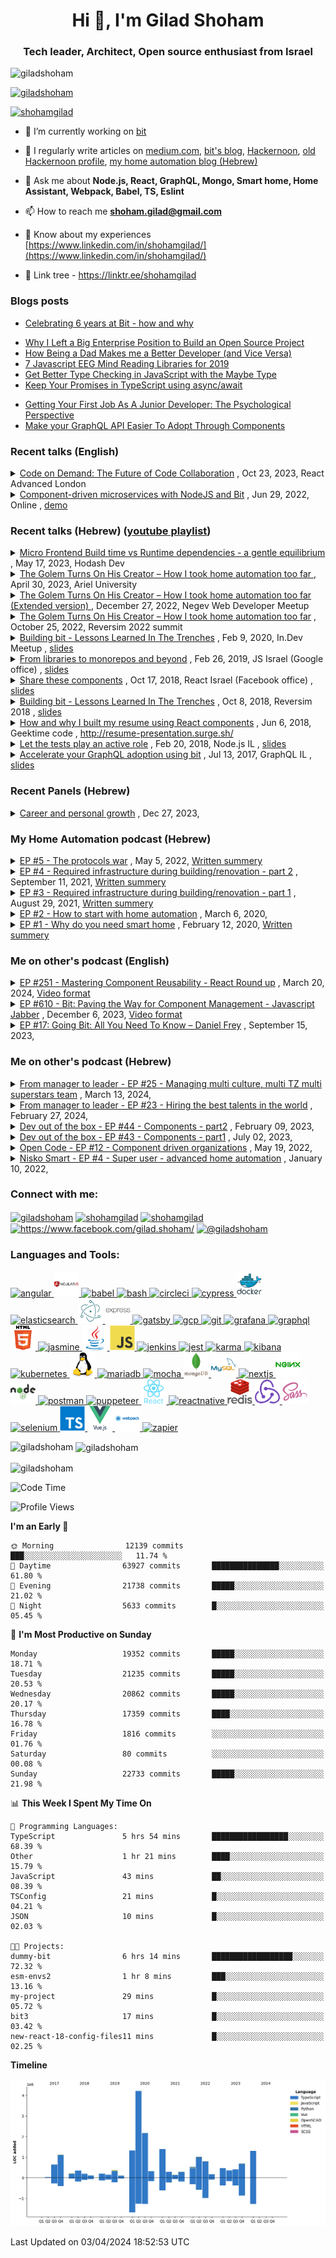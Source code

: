 <!--
**GiladShoham/GiladShoham** is a ✨ _special_ ✨ repository because its `README.md` (this file) appears on your GitHub profile.

Here are some ideas to get you started:

- 🔭 I’m currently working on ...
- 🌱 I’m currently learning ...
- 👯 I’m looking to collaborate on ...
- 🤔 I’m looking for help with ...
- 💬 Ask me about ...
- 📫 How to reach me: ...
- 😄 Pronouns: ...
- ⚡ Fun fact: ...
-->

<h1 align="center">Hi 👋, I'm Gilad Shoham</h1>
<h3 align="center">Tech leader, Architect, Open source enthusiast from Israel</h3>

<p align="left"> <img src="https://komarev.com/ghpvc/?username=giladshoham&label=Profile%20views&color=0e75b6&style=flat-square" alt="giladshoham" /> </p>

<p align="left"> <a href="https://github.com/ryo-ma/github-profile-trophy"><img src="https://github-profile-trophy.vercel.app/?username=giladshoham" alt="giladshoham" /></a> </p>

<p align="left"> <a href="https://twitter.com/shohamgilad" target="blank"><img src="https://img.shields.io/twitter/follow/shohamgilad?logo=twitter&style=for-the-badge" alt="shohamgilad" /></a> </p>

- 🔭 I’m currently working on [bit](https://github.com/teambit/bit)

- 📝 I regularly write articles on [medium.com](https://medium.com/@giladshoham), [bit's blog](https://bit.cloud/blog/author/shohamgilad), [Hackernoon](https://hackernoon.com/u/shohamgilad), [old Hackernoon profile](https://hackernoon.com/u/giladshoham), [my home automation blog (Hebrew)](https://dira-lehaskil.com/)

- 💬 Ask me about **Node.js, React, GraphQL, Mongo, Smart home, Home Assistant, Webpack, Babel, TS, Eslint**

- 📫 How to reach me **shoham.gilad@gmail.com**

- 📄 Know about my experiences [https://www.linkedin.com/in/shohamgilad/](https://www.linkedin.com/in/shohamgilad/)

- 🔗 Link tree - https://linktr.ee/shohamgilad

### Blogs posts

- [Celebrating 6 years at Bit - how and why](https://bit.ly/6-years-bit)
<!-- BLOG-POST-LIST:START -->
- [Why I Left a Big Enterprise Position to Build an Open Source Project](https://blog.bitsrc.io/why-i-left-a-big-enterprise-position-to-build-an-open-source-project-e6958c810745?source=rss-8311225defe2------2)
- [How Being a Dad Makes me a Better Developer &lpar;and Vice Versa&rpar;](https://medium.com/hackernoon/how-being-a-dad-makes-me-a-better-developer-and-vice-versa-85a92884eeaf?source=rss-8311225defe2------2)
- [7 Javascript EEG Mind Reading Libraries for 2019](https://blog.bitsrc.io/7-javascript-eeg-mind-reading-libraries-for-2018-9a8e28544cd7?source=rss-8311225defe2------2)
- [Get Better Type Checking in JavaScript with the Maybe Type](https://blog.bitsrc.io/get-better-type-checking-in-javascript-with-the-maybe-type-e7f70b23b505?source=rss-8311225defe2------2)
- [Keep Your Promises in TypeScript using async/await](https://blog.bitsrc.io/keep-your-promises-in-typescript-using-async-await-7bdc57041308?source=rss-8311225defe2------2)
<!-- BLOG-POST-LIST:END -->
- [Getting Your First Job As A Junior Developer: The Psychological Perspective](https://bit.ly/juniors-hire)
- [Make your GraphQL API Easier To Adopt Through Components](https://bit.ly/graphql-api-components)

### Recent talks (English)  

<details>
  <summary>
    <a href="https://bit.ly/react-advanced-cod">Code on Demand: The Future of Code Collaboration</a>
    <span>, Oct 23, 2023, React Advanced London</span>
  </summary>
  <div>
What if you could use code the same way you use Netflix or Spotify?

Imagine your entire code base organized as small components on the cloud, where you can import only what you need into any workspace. In fact, you can create an ad hoc workspace where you can use and modify only the components you need and export them back.

In order to use code on demand, components need to be independent entities, which means that they have to include their source code, configuration and dependencies. This allows you to version them independently and import them into small dynamic workspaces which are then made much easier to navigate, setup and build. Independent component versioning also makes for independent teams, because this separates publishing updates from consuming them.

When all your organization’s components are in the cloud, teams can discover them, discuss changes and visualize relationships, making collaboration between teams much simpler.

Alongside its many advantages, this paradigm shift brings about considerable challenges, which may explain why this is not the standard way to manage code today. This talk is about the tools and methodologies required to overcome these challenges.

  </div>
</details>

<details>
  <summary>
    <a href="https://bit.ly/cd-ms">Component-driven microservices with NodeJS and Bit</a>
    <span>, Jun 29, 2022, Online ,</span>
    <a href="https://bit.cloud/shohamgilad/ms-demo">demo</a>
  </summary>
  <div>
We all love components on the frontend, but have you tried them on the backend?

In this live coding session, Gilad, Bit's VP R&D, will show you how to compose component-driven microservices using NodeJS, Express and Bit. 

Join him to learn how to:
- Compose 2 component-driven microservices from scratch.
- Easily add, modify, and remove components from your services.
- Share managed components between services to radically speed up backend development. 
- Easily manage dependencies and updates between components and services.
- Gradually build a reusable toolbox of backend components.
- Modify and update components in the context of another service or project.
- Avoid configs and have a smooth dev experience.


  </div>
</details>

### Recent talks (Hebrew) (<a href="https://bit.ly/gilad-shoham-talks">youtube playlist</a>) 
<details>
  <summary>
    <a href="https://bit.ly/yt-mf-build-run-time-hodash">
Micro Frontend Build time vs Runtime dependencies - a gentle equilibrium
    </a>
    <span>, May 17, 2023, Hodash Dev</span>
  </summary>
  <div>
Microservices architecture has been a popular approach for developing complex backend services, but what about the front-end? Enter micro frontends, an emerging concept that breaks down monolithic front-end code into smaller, more manageable pieces. Each micro frontend is a self-contained unit with its own codebase, development team, and set of dependencies. 
Unlike backend microservices, micro frontends end up being composed into a single frontend application. 

There are two main phases where micro frontends can converge into a single application. Some organizations prefer to compose their micro frontends in the client at runtime, while others choose to bundle them together during the build process. This talk will explore the tradeoff between these approaches, examining factors such as team independence, time to ship to production, safe updates, runtime performance, and bundle optimization. 

I will demonstrate how we combined these approaches in my organization and will share some tools and processes that will allow you to enjoy the benefits of both worlds.
  </div>
</details>

<details>
  <summary>
    <a href="https://bit.ly/yt-ariel-talk)">
      The Golem Turns On His Creator – How I took home automation too far
    </a>
    <span>, April 30, 2023, Ariel University</span>
  </summary>
  <div>
How smart should you make your house?
    
Ever wished you can automate everything in your home? Really everything?
    
For 5 years I’ve been radically automating my house: It finds my phone and reports its location when I ask, it starts boiling water when my baby starts to cry, and it calls my phone when my spouse calls me downstairs.
    
I won’t lie, it’s pretty awesome.
    
But a smart home is a powerful servant and a dangerous master.
    
My home has become a weapon for my kids against me. It tried to sabotage my marriage. It even made me live in the dark. But I survived.
In this talk, I will share my experience and raw footage of an experiment gone too far. Together we’ll try to create a useful toolbox of does and don’ts for the brave smart home engineer.

  </div>
</details>

<details>
  <summary>
    <a href="https://bit.ly/nwd-smart-home)">
      The Golem Turns On His Creator – How I took home automation too far (Extended version)
    </a>
    <span>, December 27, 2022, Negev Web Developer Meetup</span>
  </summary>
  <div>
How smart should you make your house?
    
Ever wished you can automate everything in your home? Really everything?
    
For 5 years I’ve been radically automating my house: It finds my phone and reports its location when I ask, it starts boiling water when my baby starts to cry, and it calls my phone when my spouse calls me downstairs.
    
I won’t lie, it’s pretty awesome.
    
But a smart home is a powerful servant and a dangerous master.
    
My home has become a weapon for my kids against me. It tried to sabotage my marriage. It even made me live in the dark. But I survived.
In this talk, I will share my experience and raw footage of an experiment gone too far. Together we’ll try to create a useful toolbox of does and don’ts for the brave smart home engineer.
    
This extended version includs a live demo with me demonstrate a live spin-up of a home assistant using Docker Compose, with some assistance from the GPT3 chat. I even created an automation that changes the color of a lamp when my Mac is connected or disconnected from a power source.
  </div>
</details>

<details>
  <summary>
    <a href="https://bit.ly/rs22-smart-home-video">The Golem Turns On His Creator – How I took home automation too far</a>
    <span>, October 25, 2022, Reversim 2022 summit</span>
  </summary>
  <div>
How smart should you make your house?
    
Ever wished you can automate everything in your home? Really everything?
    
For 5 years I’ve been radically automating my house: It finds my phone and reports its location when I ask, it starts boiling water when my baby starts to cry, and it calls my phone when my spouse calls me downstairs.
    
I won’t lie, it’s pretty awesome.
    
But a smart home is a powerful servant and a dangerous master.
    
My home has become a weapon for my kids against me. It tried to sabotage my marriage. It even made me live in the dark. But I survived.
In this talk, I will share my experience and raw footage of an experiment gone too far. Together we’ll try to create a useful toolbox of does and don’ts for the brave smart home engineer.

  </div>
</details>

<details>
  <summary>
    <a href="https://bit.ly/in-dev-video">Building bit - Lessons Learned In The Trenches</a>
    <span>, Feb 9, 2020, In.Dev Meetup ,</span>
    <a href="http://bit.ly/in-dev">slides</a>
  </summary>
  <div>
More of today's applications are being built from smaller components and modules. However, the workflow around building with smaller components can also generate a lot of overhead. Bit is an open source project which helps developers discover, use and collaborate on shared components while distributing the development process itself.

In this talk I will introduce Bit, talk about the challenges and opportunities of building a core piece of your technology with the community, the challenges of having to play hand in hand with the rapidly-changing open source ecosystem (from Git & NPM to Webpack and React) and share some insights for teams who want to open source some of their projects

  </div>
</details>

<details>
  <summary>
    <a href="https://bit.ly/SharingInTheWildVid">From libraries to monorepos and beyond</a>
    <span>, Feb 26, 2019, JS Israel (Google office) ,</span>
    <a href="http://bit.ly/SharingInTheWildSlides">slides</a>
  </summary>
  <div>
Sharing components between apps speeds our development and provides a better experience for our users.The key to effective, scalable code-sharing lies in the architecture and tools we choose. In this talk I'll review the growth, pros and cons of this ecosystem from shared libraries through monorepos to new tools, and show a live demo of Bit- an open source project we created and use to share components between apps.
  </div>
</details>

<details>
  <summary>
    <a href="http://bit.ly/share-components">Share these components</a>
    <span>, Oct 17, 2018, React Israel (Facebook office) ,</span>
    <a href="http://bit.ly/share-components-slides">slides</a>
  </summary>
  <div>
React encourages us to compose our application's UI from smaller reusable components.

Every button, slider or card is a component while larger elements can be composed out of smaller components to create new applications.

But, what happens when we want to share and reuse these components?

In this talk, we'll dive into this question and learn how different architectures, from multi-repo to monorepo, affect our team's ability to share and reuse components. We'll explore how different tools in the ecosystem play a role in this use case, and learn how Bit can help us isolate and share large numbers of components, making them available to discover, use and develop anywhere in a distributed workflow. The session will include a live coding demo session and Q&A.

Gilad Shoham leads Bit's core open source team. He previously led a Javascript team at Sisense and is a lifelong contributor and speaker in the dev community.

  </div>
</details>

<details>
  <summary>
    <a href="https://bit.ly/reversim2018">Building bit - Lessons Learned In The Trenches</a>
    <span>, Oct 8, 2018, Reversim 2018 ,</span>
    <a href="http://bit.ly/reversim2018slides">slides</a>
  </summary>
  <div>
More of today's applications are being built from smaller components and modules. However, the workflow around building with smaller components can also generate a lot of overhead. Bit is an open source project which helps developers discover, use and collaborate on shared components while distributing the development process itself.

In this talk I will introduce Bit, talk about the challenges and opportunities of building a core piece of your technology with the community, the challenges of having to play hand in hand with the rapidly-changing open source ecosystem (from Git & NPM to Webpack and React) and share some insights for teams who want to open source some of their projects

  </div>
</details>

<details>
  <summary>
    <a href="https://bit.ly/react-resume">How and why I built my resume using React components</a>
    <span>, Jun 6, 2018, Geektime code ,</span>
    <a href="https://bit.ly/react-resume-slides">http://resume-presentation.surge.sh/</a>
  </summary>
  <div>
In this talk, I’ll talk about why building an online resume site is a good idea, how it can increase your chances to get a job , and why React is a great tool for this purpose.

I’ll give a live demonstration of a tool that can help you build those components easily and view them beautifully rendered in seconds.

</div>
</details>

<details>
  <summary>
    <a href="https://bit.ly/tests-role">Let the tests play an active role</a>
    <span>, Feb 20, 2018, Node.js IL ,</span>
    <a href="https://bit.ly/tests-role-slides">slides</a>
  </summary>
  <div>
This talk will change everything you know about testing.You’re used to thinking about tests as a passive tool which helps you learn about your application’s state.In this talk, I’ll show you how to take testing to the next level where tests can actually change your code, and become an active player in your development process.I will also talk about the relation between code modularity and writing tests, and show a live demo of how with the right tools you can adopt this approach today.
  </div>
</details>

<details>
  <summary>
    <a href="https://bit.ly/GQL-adoption">Accelerate your GraphQL adoption using bit</a>
    <span>, Jul 13, 2017, GraphQL IL ,</span>
    <a href="https://bit.ly/GQL-adoption-slides">slides</a>
  </summary>
  <div>
This talk is about making the GraphQL consumer happier, which will serve our goal as publishers, to increase adoption.

During this talk, I’ll describe a way for an organization to use components as a way to accelerate its GraphQL adoption. This GraphQL can be a public to everyone or public to the organization only.

I’ll describe the current problems with publishing and adopting APIs, and demonstrate a live demo of integrating GitHub GraphQL into my own project in few minutes by using components pre built by the publisher, without the need of reading any documentation (which as developers we hate doing).

  </div>
</details>

### Recent Panels (Hebrew)
<details>
  <summary>
    <a href="https://bit.ly/career-panel-zoom">Career and personal growth</a>
    <span>, Dec 27, 2023,</span>
  </summary>
  <div>
  </div>
</details>


### My Home Automation podcast (Hebrew)
<details>
  <summary>
    <a href="https://bit.ly/dira_lehaskil_ep5">EP #5 - The protocols war</a>
    <span>, May 5, 2022,</span>
    <a href="https://bit.ly/dira_lehaskil_ep5_summery">Written summery</a>
  </summary>
  <div>
  </div>
</details>
<details>
  <summary>
    <a href="https://bit.ly/dira_lehaskil-ep4">EP #4 - Required infrastructure during building/renovation - part 2</a>
    <span>, September 11, 2021,</span>
    <a href="https://bit.ly/dira_lehaskil_ep3-4_summery">Written summery</a>
  </summary>
  <div>
  </div>
</details>
<details>
  <summary>
    <a href="https://bit.ly/dira_lehaskil_ep3">EP #3 - Required infrastructure during building/renovation - part 1</a>
    <span>, August 29, 2021,</span>
    <a href="https://bit.ly/dira_lehaskil_ep3-4_summery">Written summery</a>
  </summary>
  <div>
  </div>
</details>
<details>
  <summary>
    <a href="https://bit.ly/dira_lehaskil-ep2">EP #2 - How to start with home automation</a>
    <span>, March 6, 2020,</span>
  </summary>
  <div>
  </div>
</details>
<details>
  <summary>
    <a href="https://bit.ly/dira_lehaskil-ep1">EP #1 - Why do you need smart home</a>
    <span>, February 12, 2020,</span>
    <a href="http://bit.ly/dira_lehaskil_ep1_summery">Written summery</a>
  </summary>
  <div>
  </div>
</details>

### Me on other's podcast (English)
<details>
  <summary>
    <a href="https://bit.ly/rru251-main">EP #251 - Mastering Component Reusability - React Round up</a>
    <span>, March 20, 2024,</span>
    <a href="https://bit.ly/rru-fb-live">Video format</a>
  </summary>
  <div>
  </div>
</details>
<details>
  <summary>
    <a href="https://bit.ly/js-jabber-bit-main">EP #610 - Bit: Paving the Way for Component Management - Javascript Jabber</a>
    <span>, December 6, 2023,</span>
    <a href="https://bit.ly/js-jabber-bit-yt">Video format</a>
  </summary>
  <div>
  </div>
</details>
<details>
  <summary>
    <a href="https://bit.ly/daniel-frey-bit">EP #17: Going Bit: All You Need To Know – Daniel Frey</a>
    <span>, September 15, 2023,</span>
  </summary>
  <div>
  </div>
</details>

### Me on other's podcast (Hebrew)
<details>
  <summary>
    <a href="https://bit.ly/manager-to-leader-ep25">From manager to leader - EP #25 - Managing multi culture, multi TZ multi superstars team</a>
    <span>, March 13, 2024,</span>
  </summary>
  <div>
  </div>
</details>
<details>
  <summary>
    <a href="https://bit.ly/manager-to-leader-ep23">From manager to leader - EP #23 - Hiring the best talents in the world</a>
    <span>, February 27, 2024,</span>
  </summary>
  <div>
  </div>
</details>
<details>
  <summary>
    <a href="https://bit.ly/dev-out-of-the-box-main-bit-part2">Dev out of the box - EP #44 - Components - part2</a>
    <span>, February 09, 2023,</span>
  </summary>
  <div>
  </div>
</details>
<details>
  <summary>
    <a href="https://bit.ly/dev-out-of-the-box-buzzsprout-bit-part1">Dev out of the box - EP #43 - Components - part1</a>
    <span>, July 02, 2023,</span>
  </summary>
  <div>
  </div>
</details>
<details>
  <summary>
    <a href="https://bit.ly/open-kod-pod-ep12-podbean">Open Code - EP #12 - Component driven organizations</a>
    <span>, May 19, 2022,</span>
  </summary>
  <div>
  </div>
</details>
<details>
  <summary>
    <a href="https://bit.ly/nisko-smart-ep4-podbean">Nisko Smart - EP #4 - Super user - advanced home automation</a>
    <span>, January 10, 2022,</span>
  </summary>
  <div>
  </div>
</details>

<h3 align="left">Connect with me:</h3>
<p align="left">
  <a href="https://dev.to/giladshoham" target="blank"><img align="center"
      src="https://cdn.jsdelivr.net/npm/simple-icons@3.0.1/icons/dev-dot-to.svg" alt="giladshoham" height="30"
      width="40" /></a>
  <a href="https://twitter.com/shohamgilad" target="blank"><img align="center"
      src="https://raw.githubusercontent.com/rahuldkjain/github-profile-readme-generator/master/src/images/icons/Social/twitter.svg"
      alt="shohamgilad" height="30" width="40" /></a>
  <a href="https://linkedin.com/in/shohamgilad" target="blank"><img align="center"
      src="https://raw.githubusercontent.com/rahuldkjain/github-profile-readme-generator/master/src/images/icons/Social/linked-in-alt.svg"
      alt="shohamgilad" height="30" width="40" /></a>
  <a href="https://fb.com/https://www.facebook.com/gilad.shoham/" target="blank"><img align="center"
      src="https://raw.githubusercontent.com/rahuldkjain/github-profile-readme-generator/master/src/images/icons/Social/facebook.svg"
      alt="https://www.facebook.com/gilad.shoham/" height="30" width="40" /></a>
  <a href="https://medium.com/@giladshoham" target="blank"><img align="center"
      src="https://raw.githubusercontent.com/rahuldkjain/github-profile-readme-generator/master/src/images/icons/Social/medium.svg"
      alt="@giladshoham" height="30" width="40" /></a>
</p>

<h3 align="left">Languages and Tools:</h3>
<p align="left"> <a href="https://angular.io" target="_blank"> <img
      src="https://angular.io/assets/images/logos/angular/angular.svg" alt="angular" width="40" height="40" /> </a> <a
    href="https://angular.io" target="_blank"> <img
      src="https://raw.githubusercontent.com/devicons/devicon/master/icons/angularjs/angularjs-original-wordmark.svg"
      alt="angularjs" width="40" height="40" /> </a> <a href="https://babeljs.io/" target="_blank"> <img
      src="https://www.vectorlogo.zone/logos/babeljs/babeljs-icon.svg" alt="babel" width="40" height="40" /> </a> <a
    href="https://www.gnu.org/software/bash/" target="_blank"> <img
      src="https://www.vectorlogo.zone/logos/gnu_bash/gnu_bash-icon.svg" alt="bash" width="40" height="40" /> </a> <a
    href="https://circleci.com" target="_blank"> <img src="https://www.vectorlogo.zone/logos/circleci/circleci-icon.svg"
      alt="circleci" width="40" height="40" /> </a> <a href="https://www.cypress.io" target="_blank"> <img
      src="https://raw.githubusercontent.com/simple-icons/simple-icons/6e46ec1fc23b60c8fd0d2f2ff46db82e16dbd75f/icons/cypress.svg"
      alt="cypress" width="40" height="40" /> </a> <a href="https://www.docker.com/" target="_blank"> <img
      src="https://raw.githubusercontent.com/devicons/devicon/master/icons/docker/docker-original-wordmark.svg"
      alt="docker" width="40" height="40" /> </a> <a href="https://www.elastic.co" target="_blank"> <img
      src="https://www.vectorlogo.zone/logos/elastic/elastic-icon.svg" alt="elasticsearch" width="40" height="40" />
  </a> <a href="https://www.electronjs.org" target="_blank"> <img
      src="https://raw.githubusercontent.com/devicons/devicon/master/icons/electron/electron-original.svg"
      alt="electron" width="40" height="40" /> </a> <a href="https://expressjs.com" target="_blank"> <img
      src="https://raw.githubusercontent.com/devicons/devicon/master/icons/express/express-original-wordmark.svg"
      alt="express" width="40" height="40" /> </a> <a href="https://www.gatsbyjs.com/" target="_blank"> <img
      src="https://www.vectorlogo.zone/logos/gatsbyjs/gatsbyjs-icon.svg" alt="gatsby" width="40" height="40" /> </a> <a
    href="https://cloud.google.com" target="_blank"> <img
      src="https://www.vectorlogo.zone/logos/google_cloud/google_cloud-icon.svg" alt="gcp" width="40" height="40" />
  </a> <a href="https://git-scm.com/" target="_blank"> <img
      src="https://www.vectorlogo.zone/logos/git-scm/git-scm-icon.svg" alt="git" width="40" height="40" /> </a> <a
    href="https://grafana.com" target="_blank"> <img src="https://www.vectorlogo.zone/logos/grafana/grafana-icon.svg"
      alt="grafana" width="40" height="40" /> </a> <a href="https://graphql.org" target="_blank"> <img
      src="https://www.vectorlogo.zone/logos/graphql/graphql-icon.svg" alt="graphql" width="40" height="40" /> </a> <a
    href="https://www.w3.org/html/" target="_blank"> <img
      src="https://raw.githubusercontent.com/devicons/devicon/master/icons/html5/html5-original-wordmark.svg"
      alt="html5" width="40" height="40" /> </a> <a href="https://jasmine.github.io/" target="_blank"> <img
      src="https://www.vectorlogo.zone/logos/jasmine/jasmine-icon.svg" alt="jasmine" width="40" height="40" /> </a> <a
    href="https://www.java.com" target="_blank"> <img
      src="https://raw.githubusercontent.com/devicons/devicon/master/icons/java/java-original.svg" alt="java" width="40"
      height="40" /> </a> <a href="https://developer.mozilla.org/en-US/docs/Web/JavaScript" target="_blank"> <img
      src="https://raw.githubusercontent.com/devicons/devicon/master/icons/javascript/javascript-original.svg"
      alt="javascript" width="40" height="40" /> </a> <a href="https://www.jenkins.io" target="_blank"> <img
      src="https://www.vectorlogo.zone/logos/jenkins/jenkins-icon.svg" alt="jenkins" width="40" height="40" /> </a> <a
    href="https://jestjs.io" target="_blank"> <img src="https://www.vectorlogo.zone/logos/jestjsio/jestjsio-icon.svg"
      alt="jest" width="40" height="40" /> </a> <a href="https://karma-runner.github.io/latest/index.html"
    target="_blank"> <img
      src="https://raw.githubusercontent.com/detain/svg-logos/780f25886640cef088af994181646db2f6b1a3f8/svg/karma.svg"
      alt="karma" width="40" height="40" /> </a> <a href="https://www.elastic.co/kibana" target="_blank"> <img
      src="https://www.vectorlogo.zone/logos/elasticco_kibana/elasticco_kibana-icon.svg" alt="kibana" width="40"
      height="40" /> </a> <a href="https://kubernetes.io" target="_blank"> <img
      src="https://www.vectorlogo.zone/logos/kubernetes/kubernetes-icon.svg" alt="kubernetes" width="40" height="40" />
  </a> <a href="https://www.linux.org/" target="_blank"> <img
      src="https://raw.githubusercontent.com/devicons/devicon/master/icons/linux/linux-original.svg" alt="linux"
      width="40" height="40" /> </a> <a href="https://mariadb.org/" target="_blank"> <img
      src="https://www.vectorlogo.zone/logos/mariadb/mariadb-icon.svg" alt="mariadb" width="40" height="40" /> </a> <a
    href="https://mochajs.org" target="_blank"> <img src="https://www.vectorlogo.zone/logos/mochajs/mochajs-icon.svg"
      alt="mocha" width="40" height="40" /> </a> <a href="https://www.mongodb.com/" target="_blank"> <img
      src="https://raw.githubusercontent.com/devicons/devicon/master/icons/mongodb/mongodb-original-wordmark.svg"
      alt="mongodb" width="40" height="40" /> </a> <a href="https://www.mysql.com/" target="_blank"> <img
      src="https://raw.githubusercontent.com/devicons/devicon/master/icons/mysql/mysql-original-wordmark.svg"
      alt="mysql" width="40" height="40" /> </a> <a href="https://nextjs.org/" target="_blank"> <img
      src="https://images.ctfassets.net/23aumh6u8s0i/c04wENP3FnbevwdWzrePs/1e2739fa6d0aa5192cf89599e009da4e/nextjs" alt="nextjs" width="40" height="40" /> </a> <a
    href="https://www.nginx.com" target="_blank"> <img
      src="https://raw.githubusercontent.com/devicons/devicon/master/icons/nginx/nginx-original.svg" alt="nginx"
      width="40" height="40" /> </a> <a href="https://nodejs.org" target="_blank"> <img
      src="https://raw.githubusercontent.com/devicons/devicon/master/icons/nodejs/nodejs-original-wordmark.svg"
      alt="nodejs" width="40" height="40" /> </a> <a href="https://postman.com" target="_blank"> <img
      src="https://www.vectorlogo.zone/logos/getpostman/getpostman-icon.svg" alt="postman" width="40" height="40" />
  </a> <a href="https://github.com/puppeteer/puppeteer" target="_blank"> <img
      src="https://www.vectorlogo.zone/logos/pptrdev/pptrdev-official.svg" alt="puppeteer" width="40" height="40" />
  </a> <a href="https://reactjs.org/" target="_blank"> <img
      src="https://raw.githubusercontent.com/devicons/devicon/master/icons/react/react-original-wordmark.svg"
      alt="react" width="40" height="40" /> </a> <a href="https://reactnative.dev/" target="_blank"> <img
      src="https://reactnative.dev/img/header_logo.svg" alt="reactnative" width="40" height="40" /> </a> <a
    href="https://redis.io" target="_blank"> <img
      src="https://raw.githubusercontent.com/devicons/devicon/master/icons/redis/redis-original-wordmark.svg"
      alt="redis" width="40" height="40" /> </a> <a href="https://redux.js.org" target="_blank"> <img
      src="https://raw.githubusercontent.com/devicons/devicon/master/icons/redux/redux-original.svg" alt="redux"
      width="40" height="40" /> </a> <a href="https://sass-lang.com" target="_blank"> <img
      src="https://raw.githubusercontent.com/devicons/devicon/master/icons/sass/sass-original.svg" alt="sass" width="40"
      height="40" /> </a> <a href="https://www.selenium.dev" target="_blank"> <img
      src="https://raw.githubusercontent.com/detain/svg-logos/780f25886640cef088af994181646db2f6b1a3f8/svg/selenium-logo.svg"
      alt="selenium" width="40" height="40" /> </a> <a href="https://www.typescriptlang.org/" target="_blank"> <img
      src="https://raw.githubusercontent.com/devicons/devicon/master/icons/typescript/typescript-original.svg"
      alt="typescript" width="40" height="40" /> </a> <a href="https://vuejs.org/" target="_blank"> <img
      src="https://raw.githubusercontent.com/devicons/devicon/master/icons/vuejs/vuejs-original-wordmark.svg"
      alt="vuejs" width="40" height="40" /> </a> <a href="https://webpack.js.org" target="_blank"> <img
      src="https://raw.githubusercontent.com/devicons/devicon/d00d0969292a6569d45b06d3f350f463a0107b0d/icons/webpack/webpack-original-wordmark.svg"
      alt="webpack" width="40" height="40" /> </a> <a href="https://zapier.com" target="_blank"> <img
      src="https://www.vectorlogo.zone/logos/zapier/zapier-icon.svg" alt="zapier" width="40" height="40" /> </a> </p>

<p><img align="left"
    src="https://github-readme-stats-giladshoham.vercel.app/api/top-langs?username=giladshoham&exclude_repo=RedRock&show_icons=true&theme=vision-friendly-dark&locale=en&layout=compact"
    alt="giladshoham" /></p>

<p>&nbsp;<img align="center"
    src="https://github-readme-stats-giladshoham.vercel.app/api?username=giladshoham&show_icons=true&theme=vision-friendly-dark&locale=en"
    alt="giladshoham" /></p>

<p><img align="center" src="https://github-readme-streak-stats.herokuapp.com/?user=giladshoham&theme=dark"
    alt="giladshoham" /></p>
    
<!--START_SECTION:waka-->
![Code Time](http://img.shields.io/badge/Code%20Time-4%2C918%20hrs%2012%20mins-blue)

![Profile Views](http://img.shields.io/badge/Profile%20Views-3-blue)

**I'm an Early 🐤** 

```text
🌞 Morning                12139 commits       ███░░░░░░░░░░░░░░░░░░░░░░   11.74 % 
🌆 Daytime                63927 commits       ███████████████░░░░░░░░░░   61.80 % 
🌃 Evening                21738 commits       █████░░░░░░░░░░░░░░░░░░░░   21.02 % 
🌙 Night                  5633 commits        █░░░░░░░░░░░░░░░░░░░░░░░░   05.45 % 
```
📅 **I'm Most Productive on Sunday** 

```text
Monday                   19352 commits       █████░░░░░░░░░░░░░░░░░░░░   18.71 % 
Tuesday                  21235 commits       █████░░░░░░░░░░░░░░░░░░░░   20.53 % 
Wednesday                20862 commits       █████░░░░░░░░░░░░░░░░░░░░   20.17 % 
Thursday                 17359 commits       ████░░░░░░░░░░░░░░░░░░░░░   16.78 % 
Friday                   1816 commits        ░░░░░░░░░░░░░░░░░░░░░░░░░   01.76 % 
Saturday                 80 commits          ░░░░░░░░░░░░░░░░░░░░░░░░░   00.08 % 
Sunday                   22733 commits       █████░░░░░░░░░░░░░░░░░░░░   21.98 % 
```


📊 **This Week I Spent My Time On** 

```text
💬 Programming Languages: 
TypeScript               5 hrs 54 mins       █████████████████░░░░░░░░   68.39 % 
Other                    1 hr 21 mins        ████░░░░░░░░░░░░░░░░░░░░░   15.79 % 
JavaScript               43 mins             ██░░░░░░░░░░░░░░░░░░░░░░░   08.39 % 
TSConfig                 21 mins             █░░░░░░░░░░░░░░░░░░░░░░░░   04.21 % 
JSON                     10 mins             █░░░░░░░░░░░░░░░░░░░░░░░░   02.03 % 

🐱‍💻 Projects: 
dummy-bit                6 hrs 14 mins       ██████████████████░░░░░░░   72.32 % 
esm-envs2                1 hr 8 mins         ███░░░░░░░░░░░░░░░░░░░░░░   13.16 % 
my-project               29 mins             █░░░░░░░░░░░░░░░░░░░░░░░░   05.72 % 
bit3                     17 mins             █░░░░░░░░░░░░░░░░░░░░░░░░   03.42 % 
new-react-18-config-files11 mins             █░░░░░░░░░░░░░░░░░░░░░░░░   02.25 % 
```

**Timeline**

![Lines of Code chart](https://raw.githubusercontent.com/GiladShoham/GiladShoham/main/assets/bar_graph.png)


 Last Updated on 03/04/2024 18:52:53 UTC
<!--END_SECTION:waka-->
